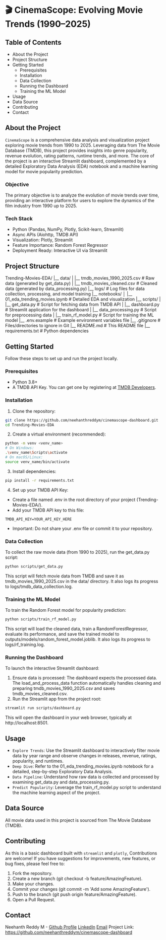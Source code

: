 # 🎬 CinemaScope: Evolving Movie Trends (1990–2025)

## Table of Contents
* About the Project
* Project Structure
* Getting Started
    - Prerequisites
    - Installation
    - Data Collection
    - Running the Dashboard
    - Training the ML Model
* Usage
* Data Source
* Contributing
* Contact

## About the Project
`CinemaScope` is a comprehensive data analysis and visualization project exploring movie trends from 1990 to 2025. Leveraging data from The Movie Database (TMDB), this project provides insights into genre popularity, revenue evolution, rating patterns, runtime trends, and more. The core of the project is an interactive Streamlit dashboard, complemented by a detailed Exploratory Data Analysis (EDA) notebook and a machine learning model for movie popularity prediction.

### Objective
The primary objective is to analyze the evolution of movie trends over time, providing an interactive platform for users to explore the dynamics of the film industry from 1990 up to 2025.

### Tech Stack
* Python (Pandas, NumPy, Plotly, Scikit-learn, Streamlit)
* Async APIs (Aiohttp, TMDB API)
* Visualization: Plotly, Streamlit
* Feature Importance: Random Forest Regressor
* Deployment Ready: Interactive UI via Streamlit

## Project Structure
Trending-Movies-EDA/
|__ data/
|   |__ tmdb_movies_1990_2025.csv  # Raw data (generated by get_data.py)
|   |__ tmdb_movies_cleaned.csv    # Cleaned data (generated by data_processing.py)
|__ logs/                          # Log files for data collection, processing, and model training
|__ notebooks/
│   |__ 01_eda_trending_movies.ipynb # Detailed EDA and visualization
|__ scripts/
|   |__ get_data.py                # Script for fetching data from TMDB API
|   |__ dashboard.py               # Streamlit application for the dashboard
|   |__ data_processing.py         # Script for preprocessing data
|   |__ train_rf_model.py          # Script for training the ML model
|__ .env.example                   # Example environment variables file
|__ .gitignore                     # Files/directories to ignore in Git
|__ README.md                      # This README file
|__ requirements.txt               # Python dependencies

## Getting Started
Follow these steps to set up and run the project locally.

### Prerequisites
* Python 3.8+
* A TMDB API Key. You can get one by registering at [TMDB Developers](https://www.themoviedb.org/documentation/api).

### Installation
1. Clone the repository:
```bash
git clone https://github.com/neehanthreddym/cinemascope-dashboard.git
cd Trending-Movies-EDA
```

2. Create a virtual environment (recommended):
```bash
python -m venv <venv_name>
# On Windows:
.\venv_name\Scripts\activate
# On macOS/Linux:
source venv_name/bin/activate
```

3. Install dependencies:
```bash
pip install -r requirements.txt
```

4. Set up your TMDB API Key:
* Create a file named .env in the root directory of your project (Trending-Movies-EDA/).
* Add your TMDB API key to this file:
```
TMDB_API_KEY=YOUR_API_KEY_HERE
```
* Important: Do not share your .env file or commit it to your repository.

### Data Collection
To collect the raw movie data (from 1990 to 2025), run the get_data.py script:
```bash
python scripts/get_data.py
```
This script will fetch movie data from TMDB and save it as tmdb_movies_1990_2025.csv in the data/ directory. It also logs its progress to logs/tmdb_data_collection.log.

### Training the ML Model
To train the Random Forest model for popularity prediction:
```bash
python scripts/train_rf_model.py
```
This script will load the cleaned data, train a RandomForestRegressor, evaluate its performance, and save the trained model to outputs/models/random_forest_model.joblib. It also logs its progress to logs/rf_training.log.

### Running the Dashboard
To launch the interactive Streamlit dashboard:
1. Ensure data is processed: The dashboard expects the processed data. The load_and_process_data function automatically handles cleaning and preparing tmdb_movies_1990_2025.csv and saves tmdb_movies_cleaned.csv.
2. Run the Streamlit app from the project root:
```bash
streamlit run scripts/dashboard.py
```
This will open the dashboard in your web browser, typically at http://localhost:8501.

## Usage
* `Explore Trends`: Use the Streamlit dashboard to interactively filter movie data by year range and observe changes in releases, revenue, ratings, popularity, and runtimes.
* `Deep Dive`: Refer to the 01_eda_trending_movies.ipynb notebook for a detailed, step-by-step Exploratory Data Analysis.
* `Data Pipeline`: Understand how raw data is collected and processed by examining get_data.py and data_processing.py.
* `Predict Popularity`: Leverage the train_rf_model.py script to understand the machine learning aspect of the project.

## Data Source
All movie data used in this project is sourced from The Movie Database (TMDB).

## Contributing
As this is a basic dashboard built with `streamlit` and `plotly`, Contributions are welcome! If you have suggestions for improvements, new features, or bug fixes, please feel free to:
1. Fork the repository.
2. Create a new branch (git checkout -b feature/AmazingFeature).
3. Make your changes.
4. Commit your changes (git commit -m 'Add some AmazingFeature').
5. Push to the branch (git push origin feature/AmazingFeature).
6. Open a Pull Request.

## Contact
Neehanth Reddy M - [Github Profile](https://github.com/neehanthreddym) [LinkedIn](https://www.linkedin.com/in/neehanthreddy/) [Email](mailto:neehanthreddym@gmail.com)
Project Link: https://github.com/neehanthreddym/cinemascope-dashboard